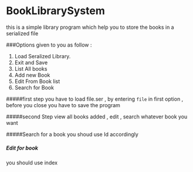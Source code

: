 # BookLibrarySystem

this is a simple library program which help you to store the books in a serialized file

###Options given to you as follow : 
1. Load Seralized Library.
2. Exit and Save
3. List All books
4. Add new Book
5. Edit From Book list
6. Search for Book

#####first step 
you have to load file.ser , by entering `file` in first option , before you close you have to save the program

#####second Step 
view all books added , edit , search whatever book you  want

#####Search for a book 
you shoud use Id accordingly 

##### Edit for book 
you should use index 
